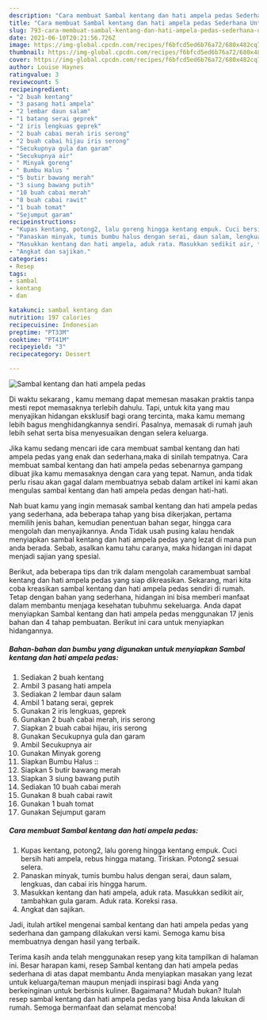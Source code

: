 ```yaml
---
description: "Cara membuat Sambal kentang dan hati ampela pedas Sederhana Untuk Jualan"
title: "Cara membuat Sambal kentang dan hati ampela pedas Sederhana Untuk Jualan"
slug: 793-cara-membuat-sambal-kentang-dan-hati-ampela-pedas-sederhana-untuk-jualan
date: 2021-06-10T20:21:56.726Z
image: https://img-global.cpcdn.com/recipes/f6bfcd5ed6b76a72/680x482cq70/sambal-kentang-dan-hati-ampela-pedas-foto-resep-utama.jpg
thumbnail: https://img-global.cpcdn.com/recipes/f6bfcd5ed6b76a72/680x482cq70/sambal-kentang-dan-hati-ampela-pedas-foto-resep-utama.jpg
cover: https://img-global.cpcdn.com/recipes/f6bfcd5ed6b76a72/680x482cq70/sambal-kentang-dan-hati-ampela-pedas-foto-resep-utama.jpg
author: Louise Haynes
ratingvalue: 3
reviewcount: 5
recipeingredient:
- "2 buah kentang"
- "3 pasang hati ampela"
- "2 lembar daun salam"
- "1 batang serai geprek"
- "2 iris lengkuas geprek"
- "2 buah cabai merah iris serong"
- "2 buah cabai hijau iris serong"
- "Secukupnya gula dan garam"
- "Secukupnya air"
- " Minyak goreng"
- " Bumbu Halus "
- "5 butir bawang merah"
- "3 siung bawang putih"
- "10 buah cabai merah"
- "8 buah cabai rawit"
- "1 buah tomat"
- "Sejumput garam"
recipeinstructions:
- "Kupas kentang, potong2, lalu goreng hingga kentang empuk. Cuci bersih hati ampela, rebus hingga matang. Tiriskan. Potong2 sesuai selera."
- "Panaskan minyak, tumis bumbu halus dengan serai, daun salam, lengkuas, dan cabai iris hingga harum."
- "Masukkan kentang dan hati ampela, aduk rata. Masukkan sedikit air, tambahkan gula garam. Aduk rata. Koreksi rasa."
- "Angkat dan sajikan."
categories:
- Resep
tags:
- sambal
- kentang
- dan

katakunci: sambal kentang dan 
nutrition: 197 calories
recipecuisine: Indonesian
preptime: "PT33M"
cooktime: "PT41M"
recipeyield: "3"
recipecategory: Dessert

---
```



![Sambal kentang dan hati ampela pedas](https://img-global.cpcdn.com/recipes/f6bfcd5ed6b76a72/680x482cq70/sambal-kentang-dan-hati-ampela-pedas-foto-resep-utama.jpg)

Di waktu  sekarang , kamu memang dapat memesan masakan praktis tanpa mesti repot memasaknya terlebih dahulu. Tapi, untuk kita yang mau menyajikan hidangan eksklusif bagi orang tercinta, maka kamu memang lebih bagus menghidangkannya sendiri. Pasalnya, memasak di rumah jauh lebih sehat serta bisa menyesuaikan dengan selera keluarga.

Jika kamu sedang mencari ide cara membuat sambal kentang dan hati ampela pedas yang enak dan sederhana,maka di sinilah tempatnya. Cara membuat sambal kentang dan hati ampela pedas  sebenarnya gampang dibuat jika kamu memasaknya dengan cara yang tepat. Namun, anda tidak perlu risau akan gagal dalam membuatnya 
sebab dalam artikel ini kami akan mengulas sambal kentang dan hati ampela pedas dengan hati-hati.  



Nah buat kamu yang ingin memasak sambal kentang dan hati ampela pedas yang sederhana, ada beberapa tahap yang bisa dikerjakan, pertama memilih jenis bahan, kemudian penentuan bahan segar, hingga cara mengolah dan menyajikannya. Anda Tidak usah pusing kalau hendak menyiapkan sambal kentang dan hati ampela pedas yang lezat di mana pun anda berada. Sebab, asalkan kamu  tahu caranya, maka hidangan ini dapat menjadi sajian yang spesial.

Berikut, ada beberapa tips dan trik dalam mengolah caramembuat sambal kentang dan hati ampela pedas yang siap dikreasikan. Sekarang, mari kita coba kreasikan sambal kentang dan hati ampela pedas sendiri di rumah. Tetap dengan bahan yang sederhana, hidangan ini bisa memberi manfaat dalam membantu menjaga kesehatan tubuhmu sekeluarga. Anda dapat menyiapkan Sambal kentang dan hati ampela pedas menggunakan 17 jenis bahan dan 4 tahap pembuatan. Berikut ini cara untuk menyiapkan hidangannya.

<!--inarticleads1-->

##### Bahan-bahan dan bumbu yang digunakan untuk menyiapkan Sambal kentang dan hati ampela pedas:

1. Sediakan 2 buah kentang
1. Ambil 3 pasang hati ampela
1. Sediakan 2 lembar daun salam
1. Ambil 1 batang serai, geprek
1. Gunakan 2 iris lengkuas, geprek
1. Gunakan 2 buah cabai merah, iris serong
1. Siapkan 2 buah cabai hijau, iris serong
1. Gunakan Secukupnya gula dan garam
1. Ambil Secukupnya air
1. Gunakan  Minyak goreng
1. Siapkan  Bumbu Halus ::
1. Siapkan 5 butir bawang merah
1. Siapkan 3 siung bawang putih
1. Sediakan 10 buah cabai merah
1. Gunakan 8 buah cabai rawit
1. Gunakan 1 buah tomat
1. Gunakan Sejumput garam




<!--inarticleads2-->

##### Cara membuat Sambal kentang dan hati ampela pedas:

1. Kupas kentang, potong2, lalu goreng hingga kentang empuk. Cuci bersih hati ampela, rebus hingga matang. Tiriskan. Potong2 sesuai selera.
1. Panaskan minyak, tumis bumbu halus dengan serai, daun salam, lengkuas, dan cabai iris hingga harum.
1. Masukkan kentang dan hati ampela, aduk rata. Masukkan sedikit air, tambahkan gula garam. Aduk rata. Koreksi rasa.
1. Angkat dan sajikan.




Jadi, itulah artikel mengenai  sambal kentang dan hati ampela pedas  yang sederhana dan gampang dilakukan versi kami. Semoga kamu bisa membuatnya dengan hasil yang terbaik. 

Terima kasih anda telah menggunakan resep yang kita tampilkan di halaman ini. Besar harapan kami, resep  Sambal kentang dan hati ampela pedas sederhana di atas dapat membantu Anda menyiapkan masakan yang lezat untuk keluarga/teman maupun menjadi inspirasi bagi Anda yang berkeinginan untuk berbisnis kuliner. Bagaimana? Mudah bukan? Itulah resep sambal kentang dan hati ampela pedas yang bisa Anda lakukan di rumah. Semoga bermanfaat dan selamat mencoba!

